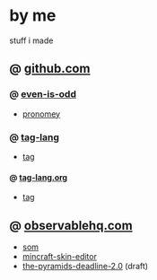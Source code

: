 # by me
stuff i made

## @ [github.com](https://github.com/kappanneo?tab=repositories)

### @ [even-is-odd](https://github.com/even-is-odd)
- [pronomey](https://github.com/even-is-odd/pronomey)

### @ [tag-lang](https://github.com/tag-lang)
- [tag](https://github.com/tag-lang/tag)
#### @ [tag-lang.org](https://tag-lang.org)
- [tag](https://tag-lang.org/tag)

## @ [observablehq.com](https://observablehq.com/collection/@kappanneo/kappanneo)
- [som](https://observablehq.com/@kappanneo/som-layout?collection=@kappanneo/som)
- [mincraft-skin-editor](https://observablehq.com/@kappanneo/minecraft-skin-editor?collection=@kappanneo/minecraft)
- [the-pyramids-deadline-2.0](https://observablehq.com/@kappanneo/tpd?collection=@kappanneo/boardgames) (draft)
